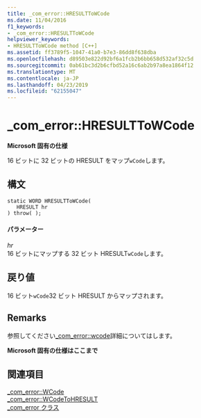 ```yaml
---
title: _com_error::HRESULTToWCode
ms.date: 11/04/2016
f1_keywords:
- _com_error::HRESULTToWCode
helpviewer_keywords:
- HRESULTToWCode method [C++]
ms.assetid: ff3789f5-1047-41a0-b7e3-86dd8f638dba
ms.openlocfilehash: d89503e822d92bf6a1fcb2b6bb658d532af32c5d
ms.sourcegitcommit: 0ab61bc3d2b6cfbd52a16c6ab2b97a8ea1864f12
ms.translationtype: MT
ms.contentlocale: ja-JP
ms.lasthandoff: 04/23/2019
ms.locfileid: "62155047"
---
```

# <a name="comerrorhresulttowcode"></a>_com_error::HRESULTToWCode

**Microsoft 固有の仕様**

16 ビットに 32 ビットの HRESULT をマップ`wCode`します。

## <a name="syntax"></a>構文

```
static WORD HRESULTToWCode(
   HRESULT hr
) throw( );
```

#### <a name="parameters"></a>パラメーター

*hr*<br/>
16 ビットにマップする 32 ビット HRESULT`wCode`します。

## <a name="return-value"></a>戻り値

16 ビット`wCode`32 ビット HRESULT からマップされます。

## <a name="remarks"></a>Remarks

参照してください[_com_error::wcode](../cpp/com-error-wcode.md)詳細についてはします。

**Microsoft 固有の仕様はここまで**

## <a name="see-also"></a>関連項目

[_com_error::WCode](../cpp/com-error-wcode.md)<br/>
[_com_error::WCodeToHRESULT](../cpp/com-error-wcodetohresult.md)<br/>
[_com_error クラス](../cpp/com-error-class.md)